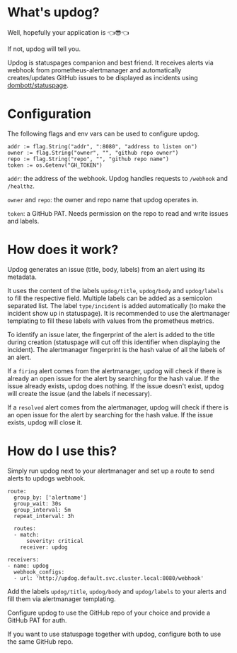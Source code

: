 # What's updog?
Well, hopefully your application is :point_left::sunglasses::point_left:

If not, updog will tell you.

Updog is statuspages companion and best friend. It receives alerts via webhook from prometheus-alertmanager and automatically creates/updates GitHub issues to be displayed as incidents using [dombott/statuspage](https://github.com/dombott/statuspage).

# Configuration
The following flags and env vars can be used to configure updog.
```
addr := flag.String("addr", ":8080", "address to listen on")
owner := flag.String("owner", "", "github repo owner")
repo := flag.String("repo", "", "github repo name")
token := os.Getenv("GH_TOKEN")
```

`addr`: the address of the webhook. Updog handles requests to `/webhook` and `/healthz`.

`owner` and `repo`: the owner and repo name that updog operates in.

`token`: a GitHub PAT. Needs permission on the repo to read and write issues and labels. 

# How does it work?
Updog generates an issue (title, body, labels) from an alert using its metadata.

It uses the content of the labels `updog/title`, `updog/body` and `updog/labels` to fill the respective field.
Multiple labels can be added as a semicolon separated list. The label `type/incident` is added automatically (to make the incident show up in statuspage).
It is recommended to use the alertmanager templating to fill these labels with values from the prometheus metrics.

To identify an issue later, the fingerprint of the alert is added to the title during creation (statuspage will cut off this identifier when displaying the incident).
The alertmanager fingerprint is the hash value of all the labels of an alert.

If a `firing` alert comes from the alertmanager, updog will check if there is already an open issue for the alert by searching for the hash value.
If the issue already exists, updog does nothing. If the issue doesn't exist, updog will create the issue (and the labels if necessary).

If a `resolved` alert comes from the alertmanager, updog will check if there is an open issue for the alert by searching for the hash value.
If the issue exists, updog will close it.

# How do I use this?
Simply run updog next to your alertmanager and set up a route to send alerts to updogs webhook.
```
route:
  group_by: ['alertname']
  group_wait: 30s
  group_interval: 5m
  repeat_interval: 3h

  routes:
  - match:
      severity: critical
    receiver: updog

receivers:
- name: updog
  webhook_configs:
  - url: 'http://updog.default.svc.cluster.local:8080/webhook'
```

Add the labels `updog/title`, `updog/body` and `updog/labels` to your alerts and fill them via alertmanager templating.

Configure updog to use the GitHub repo of your choice and provide a GitHub PAT for auth.

If you want to use statuspage together with updog, configure both to use the same GitHub repo.
